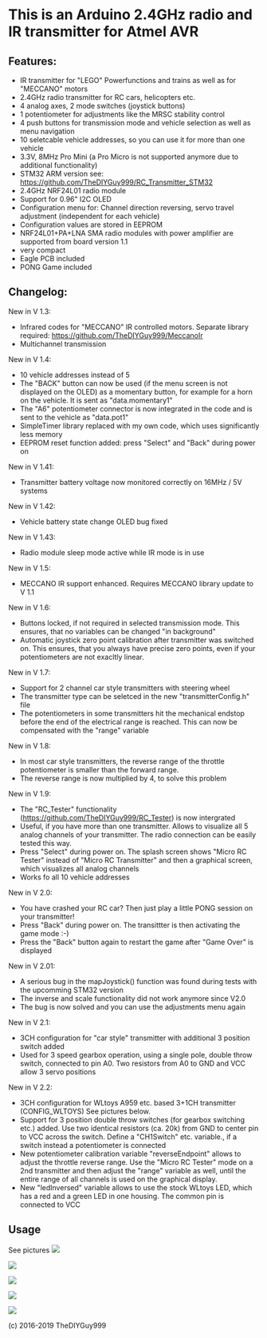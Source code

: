 # This is an Arduino 2.4GHz radio and IR transmitter for Atmel AVR
## Features:
- IR transmitter for "LEGO" Powerfunctions and trains as well as for "MECCANO" motors
- 2.4GHz radio transmitter for RC cars, helicopters etc.
- 4 analog axes, 2 mode switches (joystick buttons)
- 1 potentiometer for adjustments like the MRSC stability control
- 4 push buttons for transmission mode and vehicle selection as well as menu navigation
- 10 seletcable vehicle addresses, so you can use it for more than one vehicle
- 3.3V, 8MHz Pro Mini (a Pro Micro is not supported anymore due to additional functionality)
- STM32 ARM version see: https://github.com/TheDIYGuy999/RC_Transmitter_STM32
- 2.4GHz NRF24L01 radio module
- Support for 0.96" I2C OLED
- Configuration menu for: Channel direction reversing, servo travel adjustment (independent for each vehicle)
- Configuration values are stored in EEPROM
- NRF24L01+PA+LNA SMA radio modules with power amplifier are supported from board version 1.1
- very compact
- Eagle PCB included
- PONG Game included

## Changelog:

New in V 1.3:
- Infrared codes for "MECCANO" IR controlled motors. Separate library required: https://github.com/TheDIYGuy999/MeccanoIr
- Multichannel transmission

New in V 1.4:
- 10 vehicle addresses instead of 5
- The "BACK" button can now be used (if the menu screen is not displayed on the OLED) as a momentary button, for example for a horn on the vehicle. It is sent as "data.momentary1"
- The "A6" potentiometer connector is now integrated in the code and is sent to the vehicle as "data.pot1"
- SimpleTimer library replaced with my own code, which uses significantly less memory
- EEPROM reset function added: press "Select" and "Back" during power on

New in V 1.41:
- Transmitter battery voltage now monitored correctly on 16MHz / 5V systems

New in V 1.42:
- Vehicle battery state change OLED bug fixed

New in V 1.43:
- Radio module sleep mode active while IR mode is in use

New in V 1.5:
- MECCANO IR support enhanced. Requires MECCANO library update to V 1.1

New in V 1.6:
- Buttons locked, if not required in selected transmission mode. This ensures, that no variables can be changed "in background"
- Automatic joystick zero point calibration after transmitter was switched on. This ensures, that you always have precise zero points, even if your potentiometers are not exacltly linear.

New in V 1.7:
- Support for 2 channel car style transmitters with steering wheel
- The transmitter type can be seletced in the new "transmitterConfig.h" file
- The potentiometers in some transmitters hit the mechanical endstop before the end of the electrical range is reached. This can now be compensated with the "range" variable

New in V 1.8:
- In most car style transmitters, the reverse range of the throttle potentiometer is smaller than the forward range.
- The reverse range is now multiplied by 4, to solve this problem

New in V 1.9:
- The "RC_Tester" functionality (https://github.com/TheDIYGuy999/RC_Tester) is now intergrated
- Useful, if you have more than one transmitter. Allows to visualize all 5 analog channels of your transmitter. The radio connection can be easily tested this way.
- Press "Select" during power on. The splash screen shows "Micro RC Tester" instead of "Micro RC Transmitter" and then a graphical screen, which visualizes all analog channels
- Works fo all 10 vehicle addresses

New in V 2.0:
- You have crashed your RC car? Then just play a little PONG session on your transmitter!
- Press "Back" during power on. The transittter is then activating the game mode :-)
- Press the "Back" button again to restart the game after "Game Over" is displayed

New in V 2.01:
- A serious bug in the mapJoystick() function was found during tests with the upcomming STM32 version
- The inverse and scale functionality did not work anymore since V2.0
- The bug is now solved and you can use the adjustments menu again

New in V 2.1:
- 3CH configuration for "car style" transmitter with additional 3 position switch added
- Used for 3 speed gearbox operation, using a single pole, double throw switch, connected to pin A0. Two resistors from A0 to GND and VCC allow 3 servo positions

New in V 2.2:
- 3CH configuration for WLtoys A959 etc. based 3+1CH transmitter (CONFIG_WLTOYS) See pictures below.
- Support for 3 position double throw switches (for gearbox switching etc.) added. Use two identical resistors (ca. 20k) from GND to center pin to VCC across the switch. Define a "CH1Switch" etc. variable., if a switch instead a potentiometer is connected
- New potentiometer calibration variable "reverseEndpoint" allows to adjust the throttle reverse range. Use the "Micro RC Tester" mode on a 2nd transmitter and then adjust the "range" variable as well, until the entire range of all channels is used on the graphical display.
- New "ledInversed" variable allows to use the stock WLtoys LED, which has a red and a green LED in one housing. The common pin is connected to VCC


## Usage

See pictures
![](https://github.com/TheDIYGuy999/RC_Transmitter/blob/master/1.jpg)

![](https://github.com/TheDIYGuy999/RC_Transmitter/blob/master/Micro_RC_Transmitter.jpg)

![](https://github.com/TheDIYGuy999/RC_Transmitter/blob/master/Micro_RC_Transmitter_2.jpg)

![](https://github.com/TheDIYGuy999/RC_Transmitter/blob/master/Micro_RC_Transmitter_WLtoys_1.jpg)

![](https://github.com/TheDIYGuy999/RC_Transmitter/blob/master/Micro_RC_Transmitter_WLtoys_2.jpg)

(c) 2016-2019 TheDIYGuy999
